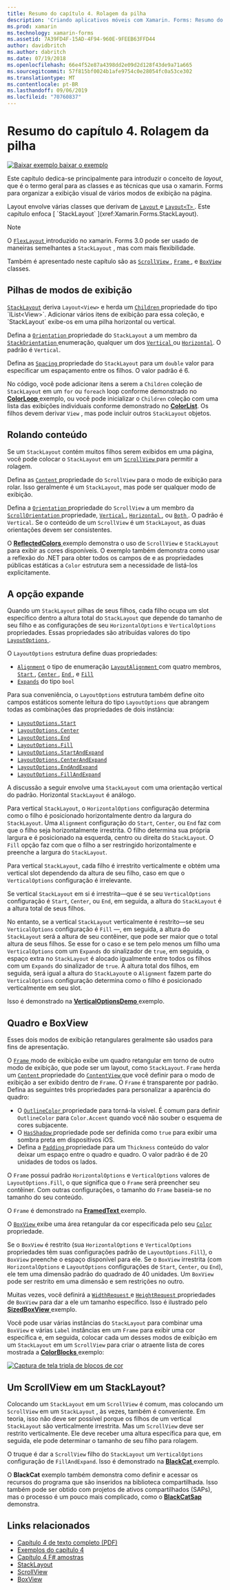```yaml
---
title: Resumo do capítulo 4. Rolagem da pilha
description: 'Criando aplicativos móveis com Xamarin. Forms: Resumo do capítulo 4. Rolagem da pilha'
ms.prod: xamarin
ms.technology: xamarin-forms
ms.assetid: 7A39FD4F-15AD-4F94-960E-9FEEB63FFD44
author: davidbritch
ms.author: dabritch
ms.date: 07/19/2018
ms.openlocfilehash: 66e4f52e87a4398dd2e09d2d128f43de9a71a665
ms.sourcegitcommit: 57f815bf0024b1afe9754c0e28054fc0a53ce302
ms.translationtype: MT
ms.contentlocale: pt-BR
ms.lasthandoff: 09/06/2019
ms.locfileid: "70760837"
---
```

# <a name="summary-of-chapter-4-scrolling-the-stack"></a>Resumo do capítulo 4. Rolagem da pilha

[![Baixar exemplo](~/media/shared/download.png) baixar o exemplo](https://github.com/xamarin/xamarin-forms-book-samples/tree/master/Chapter04)

Este capítulo dedica-se principalmente para introduzir o conceito de *layout*, que é o termo geral para as classes e as técnicas que usa o xamarin. Forms para organizar a exibição visual de vários modos de exibição na página.

Layout envolve várias classes que derivam de [ `Layout` ](xref:Xamarin.Forms.Layout) e [ `Layout<T>` ](xref:Xamarin.Forms.Layout`1). Este capítulo enfoca [ `StackLayout` ](xref:Xamarin.Forms.StackLayout).

> [!NOTE]
> O [ `FlexLayout` ](~/xamarin-forms/user-interface/layouts/flex-layout.md) introduzido no xamarin. Forms 3.0 pode ser usado de maneiras semelhantes a `StackLayout` , mas com mais flexibilidade.

Também é apresentado neste capítulo são as [ `ScrollView` ](xref:Xamarin.Forms.ScrollView), [ `Frame` ](xref:Xamarin.Forms.Frame), e [ `BoxView` ](xref:Xamarin.Forms.BoxView) classes.

## <a name="stacks-of-views"></a>Pilhas de modos de exibição

[`StackLayout`](xref:Xamarin.Forms.StackLayout) deriva `Layout<View>` e herda um [ `Children` ](xref:Xamarin.Forms.Layout`1) propriedade do tipo `IList<View>`. Adicionar vários itens de exibição para essa coleção, e `StackLayout` exibe-os em uma pilha horizontal ou vertical.

Defina a [ `Orientation` ](xref:Xamarin.Forms.StackLayout.Orientation) propriedade do `StackLayout` a um membro da [ `StackOrientation` ](xref:Xamarin.Forms.StackOrientation) enumeração, qualquer um dos [ `Vertical` ](xref:Xamarin.Forms.StackOrientation.Vertical) ou [ `Horizontal`](xref:Xamarin.Forms.StackOrientation.Horizontal). O padrão é `Vertical`.

Defina as [ `Spacing` ](xref:Xamarin.Forms.StackLayout.Spacing) propriedade do `StackLayout` para um `double` valor para especificar um espaçamento entre os filhos. O valor padrão é 6.

No código, você pode adicionar itens a serem a `Children` coleção de `StackLayout` em um `for` ou `foreach` loop conforme demonstrado no [ **ColorLoop** ](https://github.com/xamarin/xamarin-forms-book-samples/tree/master/Chapter04/ColorLoop) exemplo, ou você pode inicializar o `Children` coleção com uma lista das exibições individuais conforme demonstrado no [ **ColorList**](https://github.com/xamarin/xamarin-forms-book-samples/tree/master/Chapter04/ColorList). Os filhos devem derivar `View` , mas pode incluir outros `StackLayout` objetos.

## <a name="scrolling-content"></a>Rolando conteúdo

Se um `StackLayout` contém muitos filhos serem exibidos em uma página, você pode colocar o `StackLayout` em um [ `ScrollView` ](xref:Xamarin.Forms.ScrollView) para permitir a rolagem.

Defina as [ `Content` ](xref:Xamarin.Forms.ScrollView.Content) propriedade do `ScrollView` para o modo de exibição para rolar. Isso geralmente é um `StackLayout`, mas pode ser qualquer modo de exibição.

Defina a [ `Orientation` ](xref:Xamarin.Forms.ScrollView.Orientation) propriedade do `ScrollView` a um membro da [ `ScrollOrientation` ](xref:Xamarin.Forms.ScrollOrientation) propriedade, [ `Vertical` ](xref:Xamarin.Forms.ScrollOrientation.Vertical), [ `Horizontal` ](xref:Xamarin.Forms.ScrollOrientation.Horizontal), ou [ `Both` ](xref:Xamarin.Forms.ScrollOrientation.Both). O padrão é `Vertical`. Se o conteúdo de um `ScrollView` é um `StackLayout`, as duas orientações devem ser consistentes.

O [ **ReflectedColors** ](https://github.com/xamarin/xamarin-forms-book-samples/tree/master/Chapter04/ReflectedColors) exemplo demonstra o uso de `ScrollView` e `StackLayout` para exibir as cores disponíveis. O exemplo também demonstra como usar a reflexão do .NET para obter todos os campos de e as propriedades públicas estáticas a `Color` estrutura sem a necessidade de listá-los explicitamente.

## <a name="the-expands-option"></a>A opção expande

Quando um `StackLayout` pilhas de seus filhos, cada filho ocupa um slot específico dentro a altura total do `StackLayout` que depende do tamanho de seu filho e as configurações de seu `HorizontalOptions` e `VerticalOptions` propriedades. Essas propriedades são atribuídas valores do tipo [ `LayoutOptions` ](http://developer.xamstage.com/api/type/Xamarin.Forms.LayoutOptions/).

O `LayoutOptions` estrutura define duas propriedades:

- [`Alignment`](xref:Xamarin.Forms.LayoutOptions.Alignment) o tipo de enumeração [ `LayoutAlignment` ](xref:Xamarin.Forms.LayoutAlignment) com quatro membros, [ `Start` ](xref:Xamarin.Forms.LayoutAlignment.Start), [ `Center` ](xref:Xamarin.Forms.LayoutAlignment.Center), [ `End` ](xref:Xamarin.Forms.LayoutAlignment.End), e [`Fill`](xref:Xamarin.Forms.LayoutAlignment.Fill)
- [`Expands`](xref:Xamarin.Forms.LayoutOptions.Expands) do tipo `bool`

Para sua conveniência, o `LayoutOptions` estrutura também define oito campos estáticos somente leitura do tipo `LayoutOptions` que abrangem todas as combinações das propriedades de dois instância:

- [`LayoutOptions.Start`](xref:Xamarin.Forms.LayoutOptions.Start)
- [`LayoutOptions.Center`](xref:Xamarin.Forms.LayoutOptions.Center)
- [`LayoutOptions.End`](xref:Xamarin.Forms.LayoutOptions.End)
- [`LayoutOptions.Fill`](xref:Xamarin.Forms.LayoutOptions.Fill)
- [`LayoutOptions.StartAndExpand`](xref:Xamarin.Forms.LayoutOptions.StartAndExpand)
- [`LayoutOptions.CenterAndExpand`](xref:Xamarin.Forms.LayoutOptions.CenterAndExpand)
- [`LayoutOptions.EndAndExpand`](xref:Xamarin.Forms.LayoutOptions.EndAndExpand)
- [`LayoutOptions.FillAndExpand`](xref:Xamarin.Forms.LayoutOptions.FillAndExpand)

A discussão a seguir envolve uma `StackLayout` com uma orientação vertical do padrão. Horizontal `StackLayout` é análogo.

Para vertical `StackLayout`, o `HorizontalOptions` configuração determina como o filho é posicionado horizontalmente dentro da largura do `StackLayout`. Uma `Alignment` configuração do `Start`, `Center`, ou `End` faz com que o filho seja horizontalmente irrestrita. O filho determina sua própria largura e é posicionado na esquerda, centro ou direita do `StackLayout`. O `Fill` opção faz com que o filho a ser restringido horizontalmente e preenche a largura do `StackLayout`.

Para vertical `StackLayout`, cada filho é irrestrito verticalmente e obtém uma vertical slot dependendo da altura de seu filho, caso em que o `VerticalOptions` configuração é irrelevante.

Se vertical `StackLayout` em si é irrestrita&mdash;que é se seu `VerticalOptions` configuração é `Start`, `Center`, ou `End`, em seguida, a altura do `StackLayout` é a altura total de seus filhos.

No entanto, se a vertical `StackLayout` verticalmente é restrito&mdash;se seu `VerticalOptions` configuração é `Fill` &mdash;, em seguida, a altura do `StackLayout` será a altura de seu contêiner, que pode ser maior que o total altura de seus filhos. Se esse for o caso e se tem pelo menos um filho uma `VerticalOptions` com um `Expands` do sinalizador de `true`, em seguida, o espaço extra no `StackLayout` é alocado igualmente entre todos os filhos com um `Expands` do sinalizador de `true`. A altura total dos filhos, em seguida, será igual a altura do `StackLayout`e o `Alignment` fazem parte do `VerticalOptions` configuração determina como o filho é posicionado verticalmente em seu slot.

Isso é demonstrado na [ **VerticalOptionsDemo** ](https://github.com/xamarin/xamarin-forms-book-samples/tree/master/Chapter04/VerticalOptionsDemo) exemplo.

## <a name="frame-and-boxview"></a>Quadro e BoxView

Esses dois modos de exibição retangulares geralmente são usados para fins de apresentação.

O [ `Frame` ](xref:Xamarin.Forms.Frame) modo de exibição exibe um quadro retangular em torno de outro modo de exibição, que pode ser um layout, como `StackLayout`. `Frame` herda um [ `Content` ](xref:Xamarin.Forms.ContentView.Content) propriedade do [ `ContentView` ](xref:Xamarin.Forms.ContentView) que você definir para o modo de exibição a ser exibido dentro de `Frame`. O `Frame` é transparente por padrão. Defina as seguintes três propriedades para personalizar a aparência do quadro:

- O [ `OutlineColor` ](xref:Xamarin.Forms.Frame.OutlineColor) propriedade para torná-la visível. É comum para definir `OutlineColor` para `Color.Accent` quando você não souber o esquema de cores subjacente.
- O [ `HasShadow` ](xref:Xamarin.Forms.Frame.HasShadow) propriedade pode ser definida como `true` para exibir uma sombra preta em dispositivos iOS.
- Defina a [ `Padding` ](xref:Xamarin.Forms.Layout.Padding) propriedade para um `Thickness` conteúdo do valor deixar um espaço entre o quadro e quadro. O valor padrão é de 20 unidades de todos os lados.

O `Frame` possui padrão `HorizontalOptions` e `VerticalOptions` valores de `LayoutOptions.Fill`, o que significa que o `Frame` será preencher seu contêiner. Com outras configurações, o tamanho do `Frame` baseia-se no tamanho do seu conteúdo.

O `Frame` é demonstrado na [ **FramedText** ](https://github.com/xamarin/xamarin-forms-book-samples/tree/master/Chapter04/FramedText) exemplo.

O [ `BoxView` ](xref:Xamarin.Forms.BoxView) exibe uma área retangular da cor especificada pelo seu [ `Color` ](xref:Xamarin.Forms.BoxView.Color) propriedade.

Se o `BoxView` é restrito (sua `HorizontalOptions` e `VerticalOptions` propriedades têm suas configurações padrão de `LayoutOptions.Fill`), o `BoxView` preenche o espaço disponível para ele. Se o `BoxView` irrestrita (com `HorizontalOptions` e `LayoutOptions` configurações de `Start`, `Center`, ou `End`), ele tem uma dimensão padrão do quadrado de 40 unidades. Um `BoxView` pode ser restrito em uma dimensão e sem restrições no outro.

Muitas vezes, você definirá a [ `WidthRequest` ](xref:Xamarin.Forms.VisualElement.WidthRequest) e [ `HeightRequest` ](xref:Xamarin.Forms.VisualElement.HeightRequest) propriedades de `BoxView` para dar a ele um tamanho específico. Isso é ilustrado pelo [ **SizedBoxView** ](https://github.com/xamarin/xamarin-forms-book-samples/tree/master/Chapter04/SizedBoxView) exemplo.

Você pode usar várias instâncias do `StackLayout` para combinar uma `BoxView` e várias `Label` instâncias em um `Frame` para exibir uma cor específica e, em seguida, colocar cada um desses modos de exibição em um `StackLayout` em um `ScrollView` para criar o atraente lista de cores mostrada a [ **ColorBlocks** ](https://github.com/xamarin/xamarin-forms-book-samples/tree/master/Chapter04/ColorBlocks) exemplo:

[![Captura de tela tripla de blocos de cor](images/ch04fg11-small.png "lista de cores")](images/ch04fg11-large.png#lightbox "lista de cores")

## <a name="a-scrollview-in-a-stacklayout"></a>Um ScrollView em um StackLayout?

Colocando um `StackLayout` em um `ScrollView` é comum, mas colocando um `ScrollView` em um `StackLayout` , às vezes, também é conveniente. Em teoria, isso não deve ser possível porque os filhos de um vertical `StackLayout` são verticalmente irrestrita. Mas um `ScrollView` deve ser restrito verticalmente. Ele deve receber uma altura específica para que, em seguida, ele pode determinar o tamanho de seu filho para rolagem.

O truque é dar a `ScrollView` filho do `StackLayout` um `VerticalOptions` configuração de `FillAndExpand`. Isso é demonstrado na [ **BlackCat** ](https://github.com/xamarin/xamarin-forms-book-samples/tree/master/Chapter04/BlackCat) exemplo.

O **BlackCat** exemplo também demonstra como definir e acessar os recursos do programa que são inseridos na biblioteca compartilhada. Isso também pode ser obtido com projetos de ativos compartilhados (SAPs), mas o processo é um pouco mais complicado, como o [ **BlackCatSap** ](https://github.com/xamarin/xamarin-forms-book-samples/tree/master/Chapter04/BlackCatSap) demonstra.

## <a name="related-links"></a>Links relacionados

- [Capítulo 4 de texto completo (PDF)](https://download.xamarin.com/developer/xamarin-forms-book/XamarinFormsBook-Ch04-Apr2016.pdf)
- [Exemplos do capítulo 4](https://github.com/xamarin/xamarin-forms-book-samples/tree/master/Chapter04)
- [Capítulo 4 F# amostras](https://github.com/xamarin/xamarin-forms-book-samples/tree/master/Chapter04/FS)
- [StackLayout](~/xamarin-forms/user-interface/layouts/stack-layout.md)
- [ScrollView](~/xamarin-forms/user-interface/layouts/scroll-view.md)
- [BoxView](~/xamarin-forms/user-interface/boxview.md)
